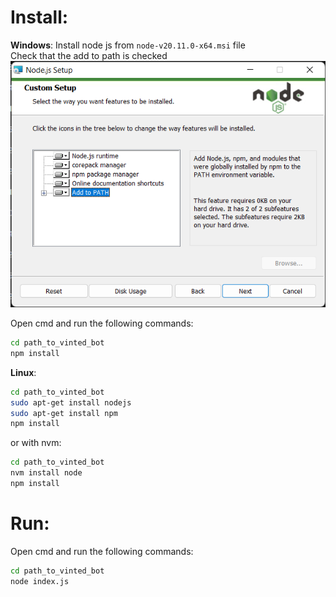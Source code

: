 # Install:
**Windows**:
Install node js from `node-v20.11.0-x64.msi` file  
Check that the add to path is checked  
![alt text](image.png)

Open cmd and run the following commands:
```bash
cd path_to_vinted_bot
npm install
```

**Linux**:
```bash
cd path_to_vinted_bot
sudo apt-get install nodejs
sudo apt-get install npm
npm install
```

or with nvm:
```bash
cd path_to_vinted_bot
nvm install node
npm install
```


# Run:
Open cmd and run the following commands:
```bash
cd path_to_vinted_bot
node index.js
```